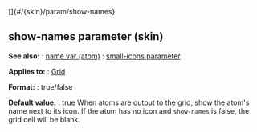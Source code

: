 []{#/{skin}/param/show-names}
## show-names parameter (skin)
**See also:**
:   [name var (atom)](#/atom/var/name)
:   [small-icons parameter](#/%7Bskin%7D/param/small-icons)
<!-- -->
**Applies to:**
:   [Grid](#/%7Bskin%7D/control/grid)
<!-- -->
**Format:**
:   true/false
<!-- -->
**Default value:**
:   true
When atoms are output to the grid, show the atom\'s name next to its
icon.
If the atom has no icon and `show-names` is false, the grid cell will be
blank.
